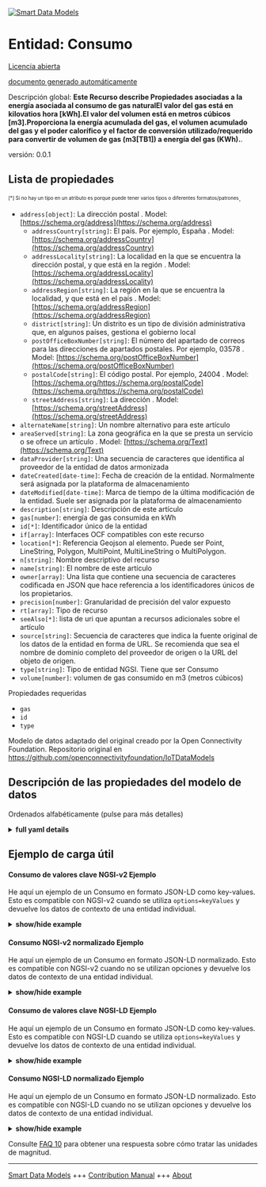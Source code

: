 <!-- 10-Header -->  
[![Smart Data Models](https://smartdatamodels.org/wp-content/uploads/2022/01/SmartDataModels_logo.png "Logo")](https://smartdatamodels.org)  
Entidad: Consumo  
================<!-- /10-Header -->  
<!-- 15-License -->  
[Licencia abierta](https://github.com/smart-data-models//dataModel.OCF/blob/master/Consumption/LICENSE.md)  
[documento generado automáticamente](https://docs.google.com/presentation/d/e/2PACX-1vTs-Ng5dIAwkg91oTTUdt8ua7woBXhPnwavZ0FxgR8BsAI_Ek3C5q97Nd94HS8KhP-r_quD4H0fgyt3/pub?start=false&loop=false&delayms=3000#slide=id.gb715ace035_0_60)  
<!-- /15-License -->  
<!-- 20-Description -->  
Descripción global: **Este Recurso describe Propiedades asociadas a la energía asociada al consumo de gas naturalEl valor del gas está en kilovatios hora [kWh].El valor del volumen está en metros cúbicos [m3].Proporciona la energía acumulada del gas, el volumen acumulado del gas y el poder calorífico y el factor de conversión utilizado/requerido para convertir de volumen de gas (m3[TB1]) a energía del gas (KWh).**.  
versión: 0.0.1  
<!-- /20-Description -->  
<!-- 30-PropertiesList -->  

## Lista de propiedades  

<sup><sub>[*] Si no hay un tipo en un atributo es porque puede tener varios tipos o diferentes formatos/patrones</sub></sup>.  
- `address[object]`: La dirección postal  . Model: [https://schema.org/address](https://schema.org/address)	- `addressCountry[string]`: El país. Por ejemplo, España  . Model: [https://schema.org/addressCountry](https://schema.org/addressCountry)  
	- `addressLocality[string]`: La localidad en la que se encuentra la dirección postal, y que está en la región  . Model: [https://schema.org/addressLocality](https://schema.org/addressLocality)  
	- `addressRegion[string]`: La región en la que se encuentra la localidad, y que está en el país  . Model: [https://schema.org/addressRegion](https://schema.org/addressRegion)  
	- `district[string]`: Un distrito es un tipo de división administrativa que, en algunos países, gestiona el gobierno local    
	- `postOfficeBoxNumber[string]`: El número del apartado de correos para las direcciones de apartados postales. Por ejemplo, 03578  . Model: [https://schema.org/postOfficeBoxNumber](https://schema.org/postOfficeBoxNumber)  
	- `postalCode[string]`: El código postal. Por ejemplo, 24004  . Model: [https://schema.org/https://schema.org/postalCode](https://schema.org/https://schema.org/postalCode)  
	- `streetAddress[string]`: La dirección  . Model: [https://schema.org/streetAddress](https://schema.org/streetAddress)  
- `alternateName[string]`: Un nombre alternativo para este artículo  - `areaServed[string]`: La zona geográfica en la que se presta un servicio o se ofrece un artículo  . Model: [https://schema.org/Text](https://schema.org/Text)- `dataProvider[string]`: Una secuencia de caracteres que identifica al proveedor de la entidad de datos armonizada  - `dateCreated[date-time]`: Fecha de creación de la entidad. Normalmente será asignada por la plataforma de almacenamiento  - `dateModified[date-time]`: Marca de tiempo de la última modificación de la entidad. Suele ser asignada por la plataforma de almacenamiento  - `description[string]`: Descripción de este artículo  - `gas[number]`: energía de gas consumida en kWh  - `id[*]`: Identificador único de la entidad  - `if[array]`: Interfaces OCF compatibles con este recurso  - `location[*]`: Referencia Geojson al elemento. Puede ser Point, LineString, Polygon, MultiPoint, MultiLineString o MultiPolygon.  - `n[string]`: Nombre descriptivo del recurso  - `name[string]`: El nombre de este artículo  - `owner[array]`: Una lista que contiene una secuencia de caracteres codificada en JSON que hace referencia a los identificadores únicos de los propietarios.  - `precision[number]`: Granularidad de precisión del valor expuesto  - `rt[array]`: Tipo de recurso  - `seeAlso[*]`: lista de uri que apuntan a recursos adicionales sobre el artículo  - `source[string]`: Secuencia de caracteres que indica la fuente original de los datos de la entidad en forma de URL. Se recomienda que sea el nombre de dominio completo del proveedor de origen o la URL del objeto de origen.  - `type[string]`: Tipo de entidad NGSI. Tiene que ser Consumo  - `volume[number]`: volumen de gas consumido en m3 (metros cúbicos)  <!-- /30-PropertiesList -->  
<!-- 35-RequiredProperties -->  
Propiedades requeridas  
- `gas`  - `id`  - `type`  <!-- /35-RequiredProperties -->  
<!-- 40-RequiredProperties -->  
Modelo de datos adaptado del original creado por la Open Connectivity Foundation. Repositorio original en https://github.com/openconnectivityfoundation/IoTDataModels  
<!-- /40-RequiredProperties -->  
<!-- 50-DataModelHeader -->  
## Descripción de las propiedades del modelo de datos  
Ordenados alfabéticamente (pulse para más detalles)  
<!-- /50-DataModelHeader -->  
<!-- 60-ModelYaml -->  
<details><summary><strong>full yaml details</strong></summary>    
```yaml  
Consumption:    
  description: 'This Resource describes Properties associated with the energy associated with the consumption of natural gasThe gas value is in kilowatt hours [kWh].The volume value is in metres cubed [m3].Provides the cumulative gas energy, the cumulative gas volume and the calorific value and conversion factor used/required to convert from gas volume (m3[TB1]) to gas energy (KWh).'    
  properties:    
    address:    
      description: The mailing address    
      properties:    
        addressCountry:    
          description: 'The country. For example, Spain'    
          type: string    
          x-ngsi:    
            model: https://schema.org/addressCountry    
            type: Property    
        addressLocality:    
          description: 'The locality in which the street address is, and which is in the region'    
          type: string    
          x-ngsi:    
            model: https://schema.org/addressLocality    
            type: Property    
        addressRegion:    
          description: 'The region in which the locality is, and which is in the country'    
          type: string    
          x-ngsi:    
            model: https://schema.org/addressRegion    
            type: Property    
        district:    
          description: 'A district is a type of administrative division that, in some countries, is managed by the local government'    
          type: string    
          x-ngsi:    
            type: Property    
        postOfficeBoxNumber:    
          description: 'The post office box number for PO box addresses. For example, 03578'    
          type: string    
          x-ngsi:    
            model: https://schema.org/postOfficeBoxNumber    
            type: Property    
        postalCode:    
          description: 'The postal code. For example, 24004'    
          type: string    
          x-ngsi:    
            model: https://schema.org/https://schema.org/postalCode    
            type: Property    
        streetAddress:    
          description: The street address    
          type: string    
          x-ngsi:    
            model: https://schema.org/streetAddress    
            type: Property    
        streetNr:    
          description: Number identifying a specific property on a public street    
          type: string    
          x-ngsi:    
            type: Property    
      type: object    
      x-ngsi:    
        model: https://schema.org/address    
        type: Property    
    alternateName:    
      description: An alternative name for this item    
      type: string    
      x-ngsi:    
        type: Property    
    areaServed:    
      description: The geographic area where a service or offered item is provided    
      type: string    
      x-ngsi:    
        model: https://schema.org/Text    
        type: Property    
    dataProvider:    
      description: A sequence of characters identifying the provider of the harmonised data entity    
      type: string    
      x-ngsi:    
        type: Property    
    dateCreated:    
      description: Entity creation timestamp. This will usually be allocated by the storage platform    
      format: date-time    
      type: string    
      x-ngsi:    
        type: Property    
    dateModified:    
      description: Timestamp of the last modification of the entity. This will usually be allocated by the storage platform    
      format: date-time    
      type: string    
      x-ngsi:    
        type: Property    
    description:    
      description: A description of this item    
      type: string    
      x-ngsi:    
        type: Property    
    gas:    
      description: gas energy consumed in kWh    
      minimum: 0    
      readOnly: true    
      type: number    
      x-ngsi:    
        type: Property    
    id:    
      anyOf:    
        - description: Identifier format of any NGSI entity    
          maxLength: 256    
          minLength: 1    
          pattern: ^[\w\-\.\{\}\$\+\*\[\]`|~^@!,:\\]+$    
          type: string    
          x-ngsi:    
            type: Property    
        - description: Identifier format of any NGSI entity    
          format: uri    
          type: string    
          x-ngsi:    
            type: Property    
      description: Unique identifier of the entity    
      x-ngsi:    
        type: Property    
    if:    
      description: The OCF Interfaces supported by this Resource    
      items:    
        enum:    
          - oic.if.r    
          - oic.if.baseline    
        type: string    
      minItems: 1    
      readOnly: true    
      type: array    
      uniqueItems: true    
      x-ngsi:    
        type: Property    
    location:    
      description: 'Geojson reference to the item. It can be Point, LineString, Polygon, MultiPoint, MultiLineString or MultiPolygon'    
      oneOf:    
        - description: Geojson reference to the item. Point    
          properties:    
            bbox:    
              items:    
                type: number    
              minItems: 4    
              type: array    
            coordinates:    
              items:    
                type: number    
              minItems: 2    
              type: array    
            type:    
              enum:    
                - Point    
              type: string    
          required:    
            - type    
            - coordinates    
          title: GeoJSON Point    
          type: object    
          x-ngsi:    
            type: GeoProperty    
        - description: Geojson reference to the item. LineString    
          properties:    
            bbox:    
              items:    
                type: number    
              minItems: 4    
              type: array    
            coordinates:    
              items:    
                items:    
                  type: number    
                minItems: 2    
                type: array    
              minItems: 2    
              type: array    
            type:    
              enum:    
                - LineString    
              type: string    
          required:    
            - type    
            - coordinates    
          title: GeoJSON LineString    
          type: object    
          x-ngsi:    
            type: GeoProperty    
        - description: Geojson reference to the item. Polygon    
          properties:    
            bbox:    
              items:    
                type: number    
              minItems: 4    
              type: array    
            coordinates:    
              items:    
                items:    
                  items:    
                    type: number    
                  minItems: 2    
                  type: array    
                minItems: 4    
                type: array    
              type: array    
            type:    
              enum:    
                - Polygon    
              type: string    
          required:    
            - type    
            - coordinates    
          title: GeoJSON Polygon    
          type: object    
          x-ngsi:    
            type: GeoProperty    
        - description: Geojson reference to the item. MultiPoint    
          properties:    
            bbox:    
              items:    
                type: number    
              minItems: 4    
              type: array    
            coordinates:    
              items:    
                items:    
                  type: number    
                minItems: 2    
                type: array    
              type: array    
            type:    
              enum:    
                - MultiPoint    
              type: string    
          required:    
            - type    
            - coordinates    
          title: GeoJSON MultiPoint    
          type: object    
          x-ngsi:    
            type: GeoProperty    
        - description: Geojson reference to the item. MultiLineString    
          properties:    
            bbox:    
              items:    
                type: number    
              minItems: 4    
              type: array    
            coordinates:    
              items:    
                items:    
                  items:    
                    type: number    
                  minItems: 2    
                  type: array    
                minItems: 2    
                type: array    
              type: array    
            type:    
              enum:    
                - MultiLineString    
              type: string    
          required:    
            - type    
            - coordinates    
          title: GeoJSON MultiLineString    
          type: object    
          x-ngsi:    
            type: GeoProperty    
        - description: Geojson reference to the item. MultiLineString    
          properties:    
            bbox:    
              items:    
                type: number    
              minItems: 4    
              type: array    
            coordinates:    
              items:    
                items:    
                  items:    
                    items:    
                      type: number    
                    minItems: 2    
                    type: array    
                  minItems: 4    
                  type: array    
                type: array    
              type: array    
            type:    
              enum:    
                - MultiPolygon    
              type: string    
          required:    
            - type    
            - coordinates    
          title: GeoJSON MultiPolygon    
          type: object    
          x-ngsi:    
            type: GeoProperty    
      x-ngsi:    
        type: GeoProperty    
    n:    
      description: Friendly name of the Resource    
      maxLength: 64    
      readOnly: true    
      type: string    
      x-ngsi:    
        type: Property    
    name:    
      description: The name of this item    
      type: string    
      x-ngsi:    
        type: Property    
    owner:    
      description: A List containing a JSON encoded sequence of characters referencing the unique Ids of the owner(s)    
      items:    
        anyOf:    
          - description: Identifier format of any NGSI entity    
            maxLength: 256    
            minLength: 1    
            pattern: ^[\w\-\.\{\}\$\+\*\[\]`|~^@!,:\\]+$    
            type: string    
            x-ngsi:    
              type: Property    
          - description: Identifier format of any NGSI entity    
            format: uri    
            type: string    
            x-ngsi:    
              type: Property    
        description: Unique identifier of the entity    
        x-ngsi:    
          type: Property    
      type: array    
      x-ngsi:    
        type: Property    
    precision:    
      description: Accuracy granularity of the exposed value    
      readOnly: true    
      type: number    
      x-ngsi:    
        type: Property    
    rt:    
      description: Resource Type    
      items:    
        enum:    
          - oic.r.gas.consumption    
        maxLength: 64    
        type: string    
      minItems: 1    
      readOnly: true    
      type: array    
      uniqueItems: true    
      x-ngsi:    
        type: Property    
    seeAlso:    
      description: list of uri pointing to additional resources about the item    
      oneOf:    
        - items:    
            format: uri    
            type: string    
          minItems: 1    
          type: array    
        - format: uri    
          type: string    
      x-ngsi:    
        type: Property    
    source:    
      description: 'A sequence of characters giving the original source of the entity data as a URL. Recommended to be the fully qualified domain name of the source provider, or the URL to the source object'    
      type: string    
      x-ngsi:    
        type: Property    
    type:    
      description: NGSI entity type. It has to be Consumption    
      enum:    
        - Consumption    
      type: string    
      x-ngsi:    
        type: Property    
    volume:    
      description: gas volume consumed in m3 (metres cubed)    
      minimum: 0    
      readOnly: true    
      type: number    
      x-ngsi:    
        type: Property    
  required:    
    - gas    
    - id    
    - type    
  type: object    
  x-derived-from: https://raw.githubusercontent.com/openconnectivityfoundation/IoTDataModels/master/GasConsumptionResURI.swagger.json    
  x-disclaimer: 'Redistribution and use in source and binary forms, with or without modification, are permitted  provided that the license conditions are met. Copyleft (c) 2022 Contributors to Smart Data Models Program'    
  x-license-url: https://github.com/smart-data-models/dataModel.OCF/blob/master/Consumption/LICENSE.md    
  x-model-schema: https://smart-data-models.github.io/dataModel.OCF/Consumption/schema.json    
  x-model-tags: OCF    
  x-version: 0.0.1    
```  
</details>    
<!-- /60-ModelYaml -->  
<!-- 70-MiddleNotes -->  
<!-- /70-MiddleNotes -->  
<!-- 80-Examples -->  
## Ejemplo de carga útil  
#### Consumo de valores clave NGSI-v2 Ejemplo  
He aquí un ejemplo de un Consumo en formato JSON-LD como key-values. Esto es compatible con NGSI-v2 cuando se utiliza `options=keyValues` y devuelve los datos de contexto de una entidad individual.  
<details><summary><strong>show/hide example</strong></summary>    
```json  
{  
  "id": "urn:ngsi-ld:Consumption:id:MBLZ:89037969",  
  "dateCreated": "1994-06-10T09:16:21Z",  
  "dateModified": "1989-03-09T16:35:40Z",  
  "source": "About woman law fear water if lose serious. Point direction probably structure member.",  
  "name": "Forward recognize health where sit. Clearly space down attack. Really dream star specific.",  
  "alternateName": "Above ball glass give. Method alone mean particularly with. Off total nice heavy she pressure six pressure.",  
  "description": "Pretty increase miss daughter fall base represent. Month consider quite black.",  
  "dataProvider": "Party small finally girl.",  
  "owner": [  
    "urn:ngsi-ld:Consumption:items:CEYP:76446909",  
    "urn:ngsi-ld:Consumption:items:ACRF:69587722"  
  ],  
  "seeAlso": [  
    "urn:ngsi-ld:Consumption:items:PJCD:36748962",  
    "urn:ngsi-ld:Consumption:items:XIQR:39589952"  
  ],  
  "location": {  
    "type": "Point",  
    "coordinates": [  
      12.537086,  
      -64.777382  
    ]  
  },  
  "address": {  
    "streetAddress": "South now run girl whatever onto run. Father somebody production far away. Education tell member anything word amount truth. Environmental land join PM since plan school.",  
    "addressLocality": "Best increase hand above able test case explain. Record teach song. Western beautiful stuff dark.",  
    "addressRegion": "Small past second southern. Brother reveal Mr southern animal recently. Action activity manage try hundred truth really.",  
    "addressCountry": "Ask tend exist might tough trade between. One indeed of high one. Senior minute set only building southern outside. How threat sure share per do visit space.",  
    "postalCode": "Three college industry character.",  
    "postOfficeBoxNumber": "Not environmental expect former. Close through both because full specific. Mrs truth kind west science responsibility area enjoy."  
  },  
  "areaServed": "Staff up research read degree maybe body television. Finally drug Mr high. Traditional issue people south.",  
  "rt": [  
    "oic.r.gas.consumption",  
    "oic.r.gas.consumption"  
  ],  
  "if": [  
    "oic.if.r",  
    "oic.if.r"  
  ],  
  "n": "Walk past none truth sound small. Feel house road she against. Street interesting daughter be chair image. Still religious sit.",  
  "gas": {  
    "type": "Property",  
    "value": 696.9  
  },  
  "precision": {  
    "type": "Property",  
    "value": 321.2  
  },  
  "volume": {  
    "type": "Property",  
    "value": 991.4  
  },  
  "type": "Consumption"  
}  
```  
</details>  
#### Consumo NGSI-v2 normalizado Ejemplo  
He aquí un ejemplo de un Consumo en formato JSON-LD normalizado. Esto es compatible con NGSI-v2 cuando no se utilizan opciones y devuelve los datos de contexto de una entidad individual.  
<details><summary><strong>show/hide example</strong></summary>    
```json  
{  
  "id": {  
    "type": "string",  
    "value": "urn:ngsi-ld:Consumption:id:MBLZ:89037969"  
  },  
  "dateCreated": {  
    "format": "date-time",  
    "type": "string",  
    "value": "1994-06-10T09:16:21Z"  
  },  
  "dateModified": {  
    "format": "date-time",  
    "type": "string",  
    "value": "1989-03-09T16:35:40Z"  
  },  
  "source": {  
    "type": "string",  
    "value": "About woman law fear water if lose serious. Point direction probably structure member."  
  },  
  "name": {  
    "type": "string",  
    "value": "Forward recognize health where sit. Clearly space down attack. Really dream star specific."  
  },  
  "alternateName": {  
    "type": "string",  
    "value": "Above ball glass give. Method alone mean particularly with. Off total nice heavy she pressure six pressure."  
  },  
  "description": {  
    "type": "string",  
    "value": "Pretty increase miss daughter fall base represent. Month consider quite black."  
  },  
  "dataProvider": {  
    "type": "string",  
    "value": "Party small finally girl."  
  },  
  "owner": {  
    "type": "array",  
    "value": [  
      "urn:ngsi-ld:Consumption:items:CEYP:76446909",  
      "urn:ngsi-ld:Consumption:items:ACRF:69587722"  
    ]  
  },  
  "seeAlso": {  
    "type": "array",  
    "value": [  
      "urn:ngsi-ld:Consumption:items:PJCD:36748962",  
      "urn:ngsi-ld:Consumption:items:XIQR:39589952"  
    ]  
  },  
  "location": {  
    "type": "object",  
    "value": {  
      "type": "Point",  
      "coordinates": [  
        12.537086,  
        -64.777382  
      ]  
    }  
  },  
  "address": {  
    "type": "object",  
    "value": {  
      "streetAddress": "South now run girl whatever onto run. Father somebody production far away. Education tell member anything word amount truth. Environmental land join PM since plan school.",  
      "addressLocality": "Best increase hand above able test case explain. Record teach song. Western beautiful stuff dark.",  
      "addressRegion": "Small past second southern. Brother reveal Mr southern animal recently. Action activity manage try hundred truth really.",  
      "addressCountry": "Ask tend exist might tough trade between. One indeed of high one. Senior minute set only building southern outside. How threat sure share per do visit space.",  
      "postalCode": "Three college industry character.",  
      "postOfficeBoxNumber": "Not environmental expect former. Close through both because full specific. Mrs truth kind west science responsibility area enjoy."  
    }  
  },  
  "areaServed": {  
    "type": "string",  
    "value": "Staff up research read degree maybe body television. Finally drug Mr high. Traditional issue people south."  
  },  
  "rt": {  
    "type": "array",  
    "value": [  
      "oic.r.gas.consumption",  
      "oic.r.gas.consumption"  
    ]  
  },  
  "if": {  
    "type": "array",  
    "value": [  
      "oic.if.r",  
      "oic.if.r"  
    ]  
  },  
  "n": {  
    "type": "string",  
    "value": "Walk past none truth sound small. Feel house road she against. Street interesting daughter be chair image. Still religious sit."  
  },  
  "gas": {  
    "type": "object",  
    "value": {  
      "type": "Property",  
      "value": 696.9  
    }  
  },  
  "precision": {  
    "type": "object",  
    "value": {  
      "type": "Property",  
      "value": 321.2  
    }  
  },  
  "volume": {  
    "type": "object",  
    "value": {  
      "type": "Property",  
      "value": 991.4  
    }  
  },  
  "type": {  
    "type": "string",  
    "value": "Consumption"  
  }  
}  
```  
</details>  
#### Consumo de valores clave NGSI-LD Ejemplo  
He aquí un ejemplo de un Consumo en formato JSON-LD como key-values. Esto es compatible con NGSI-LD cuando se utiliza `options=keyValues` y devuelve los datos de contexto de una entidad individual.  
<details><summary><strong>show/hide example</strong></summary>    
```json  
{  
    "id": "urn:ngsi-ld:Consumption:id:MBLZ:89037969",  
    "dateCreated": "1994-06-10T09:16:21Z",  
    "dateModified": "1989-03-09T16:35:40Z",  
    "source": "About woman law fear water if lose serious. Point direction probably structure member.",  
    "name": "Forward recognize health where sit. Clearly space down attack. Really dream star specific.",  
    "alternateName": "Above ball glass give. Method alone mean particularly with. Off total nice heavy she pressure six pressure.",  
    "description": "Pretty increase miss daughter fall base represent. Month consider quite black.",  
    "dataProvider": "Party small finally girl.",  
    "owner": [  
        "urn:ngsi-ld:Consumption:items:CEYP:76446909",  
        "urn:ngsi-ld:Consumption:items:ACRF:69587722"  
    ],  
    "seeAlso": [  
        "urn:ngsi-ld:Consumption:items:PJCD:36748962",  
        "urn:ngsi-ld:Consumption:items:XIQR:39589952"  
    ],  
    "location": {  
        "type": "Point",  
        "coordinates": [  
            12.537086,  
            -64.777382  
        ]  
    },  
    "address": {  
        "streetAddress": "South now run girl whatever onto run. Father somebody production far away. Education tell member anything word amount truth. Environmental land join PM since plan school.",  
        "addressLocality": "Best increase hand above able test case explain. Record teach song. Western beautiful stuff dark.",  
        "addressRegion": "Small past second southern. Brother reveal Mr southern animal recently. Action activity manage try hundred truth really.",  
        "addressCountry": "Ask tend exist might tough trade between. One indeed of high one. Senior minute set only building southern outside. How threat sure share per do visit space.",  
        "postalCode": "Three college industry character.",  
        "postOfficeBoxNumber": "Not environmental expect former. Close through both because full specific. Mrs truth kind west science responsibility area enjoy."  
    },  
    "areaServed": "Staff up research read degree maybe body television. Finally drug Mr high. Traditional issue people south.",  
    "rt": [  
        "oic.r.gas.consumption",  
        "oic.r.gas.consumption"  
    ],  
    "if": [  
        "oic.if.r",  
        "oic.if.r"  
    ],  
    "n": "Walk past none truth sound small. Feel house road she against. Street interesting daughter be chair image. Still religious sit.",  
    "gas": {  
        "type": "Property",  
        "value": 696.9  
    },  
    "precision": {  
        "type": "Property",  
        "value": 321.2  
    },  
    "volume": {  
        "type": "Property",  
        "value": 991.4  
    },  
    "type": "Consumption",  
    "@context": [  
        "https://smartdatamodels.org/context.jsonld",  
        "https://raw.githubusercontent.com/smart-data-models/dataModel.OCF/master/context.jsonld"  
    ]  
}  
```  
</details>  
#### Consumo NGSI-LD normalizado Ejemplo  
He aquí un ejemplo de un Consumo en formato JSON-LD normalizado. Esto es compatible con NGSI-LD cuando no se utilizan opciones y devuelve los datos de contexto de una entidad individual.  
<details><summary><strong>show/hide example</strong></summary>    
```json  
{  
    "id": "urn:ngsi-ld:Consumption:id:RWEB:24364675",  
    "dateCreated": {  
        "type": "Property",  
        "value": {  
            "@type": "DateTime",  
            "@value": "1989-07-06T18:37:14Z"  
        }  
    },  
    "dateModified": {  
        "type": "Property",  
        "value": {  
            "@type": "DateTime",  
            "@value": "1994-11-08T02:45:06Z"  
        }  
    },  
    "source": {  
        "type": "Property",  
        "value": "Son worry animal. Foot service including any manage policy."  
    },  
    "name": {  
        "type": "Property",  
        "value": "Green decade man. Stuff different too security analysis."  
    },  
    "alternateName": {  
        "type": "Property",  
        "value": "Hundred how live approach. More impact deep agree. Major system represent indeed."  
    },  
    "description": {  
        "type": "Property",  
        "value": "Push country they simply management will. Must pressure quite remain."  
    },  
    "dataProvider": {  
        "type": "Property",  
        "value": "Model participant position music three agency yes medical. Thought analysis space sort eight budget. Computer while less sea listen project."  
    },  
    "owner": {  
        "type": "Property",  
        "value": [  
            "urn:ngsi-ld:Consumption:items:SUTR:00014807",  
            "urn:ngsi-ld:Consumption:items:SIDL:46053291"  
        ]  
    },  
    "seeAlso": {  
        "type": "Property",  
        "value": [  
            "urn:ngsi-ld:Consumption:items:WHLG:61639670"  
        ]  
    },  
    "location": {  
        "type": "Property",  
        "value": {  
            "type": "Point",  
            "coordinates": [  
                -41.379881,  
                -97.456012  
            ]  
        }  
    },  
    "address": {  
        "type": "Property",  
        "value": {  
            "streetAddress": "Visit economic size. Raise sign statement.",  
            "addressLocality": "Bar safe production suddenly be. Their former say from recently fact.",  
            "addressRegion": "Give tell everything political admit world fear. Teacher under area feel reveal.",  
            "addressCountry": "Bed dream fast three. Particularly onto enough painting.",  
            "postalCode": "Create nothing major sometimes international work. Management Congress building meet. Teacher minute particular should.",  
            "postOfficeBoxNumber": "Improve report forget or. Congress interview peace nature player. Should TV yard my increase music."  
        }  
    },  
    "areaServed": {  
        "type": "Property",  
        "value": "Upon century information event act. Two suggest this health just fly."  
    },  
    "rt": {  
        "type": "Property",  
        "value": [  
            "oic.r.gas.consumption"  
        ]  
    },  
    "if": {  
        "type": "Property",  
        "value": [  
            "oic.if.baseline"  
        ]  
    },  
    "n": {  
        "type": "Property",  
        "value": "Key there sea. Difficult wonder moment paper suggest huge. Fear population major stage."  
    },  
    "gas": {  
        "type": "Property",  
        "value": 217.2  
    },  
    "precision": {  
        "type": "Property",  
        "value": 963.4  
    },  
    "volume": {  
        "type": "Property",  
        "value": 213.0  
    },  
    "type": "Consumption",  
    "@context": [  
        "https://smartdatamodels.org/context.jsonld",  
        "https://raw.githubusercontent.com/smart-data-models/dataModel.OCF/master/context.jsonld"  
    ]  
}  
```  
</details><!-- /80-Examples -->  
<!-- 90-FooterNotes -->  
<!-- /90-FooterNotes -->  
<!-- 95-Units -->  
Consulte [FAQ 10](https://smartdatamodels.org/index.php/faqs/) para obtener una respuesta sobre cómo tratar las unidades de magnitud.  
<!-- /95-Units -->  
<!-- 97-LastFooter -->  
---  
[Smart Data Models](https://smartdatamodels.org) +++ [Contribution Manual](https://bit.ly/contribution_manual) +++ [About](https://bit.ly/Introduction_SDM)<!-- /97-LastFooter -->  
